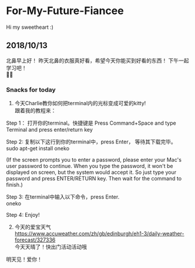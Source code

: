 # For-My-Future-Fiancee
Hi my sweetheart :)  

## 2018/10/13
北鼻早上好！ 昨天北鼻的衣服真好看，希望今天你能买到好看的东西！ 下午一起学习吧！   
🐙😊

  
### Snacks for today
1. 今天Charlie教你如何把terminal内的光标变成可爱的kitty!  
跟着我的教程来：

Step 1： 打开你的terminal。快捷键是 Press Command+Space and type Terminal and press enter/return key  

Step 2:  复制以下这行到你的terminal中，press Enter， 等待其下载完毕。  
sudo apt-get install oneko 

(If the screen prompts you to enter a password, please enter your Mac's user password to continue. When you type the password, it won't be displayed on screen, but the system would accept it. So just type your password and press ENTER/RETURN key. Then wait for the command to finish.)  

Step 3:  在terminal中输入以下命令，press Enter.  
oneko

Step 4: Enjoy!


2. 今天的爱宝天气  
https://www.accuweather.com/zh/gb/edinburgh/eh1-3/daily-weather-forecast/327336  
今天天晴了！快出门活动活动哦

明天见！爱你！


